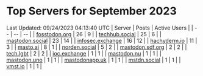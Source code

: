 # Top Servers for September 2023
Last Updated: 09/24/2023 04:13:40 UTC
| Server | Posts | Active Users |
| -- | -- | -- |
| [fosstodon.org](https://fosstodon.org/tags/PowerShell) | 26 | 9 |
| [techhub.social](https://techhub.social/tags/PowerShell) | 25 | 6 |
| [mastodon.social](https://mastodon.social/tags/PowerShell) | 23 | 14 |
| [infosec.exchange](https://infosec.exchange/tags/PowerShell) | 16 | 12 |
| [hachyderm.io](https://hachyderm.io/tags/PowerShell) | 11 | 3 |
| [masto.ai](https://masto.ai/tags/PowerShell) | 8 | 1 |
| [norden.social](https://norden.social/tags/PowerShell) | 5 | 2 |
| [mastodon.sdf.org](https://mastodon.sdf.org/tags/PowerShell) | 2 | 2 |
| [tech.lgbt](https://tech.lgbt/tags/PowerShell) | 2 | 2 |
| [ioc.exchange](https://ioc.exchange/tags/PowerShell) | 1 | 1 |
| [mastodon.nu](https://mastodon.nu/tags/PowerShell) | 1 | 1 |
| [mastodon.uno](https://mastodon.uno/tags/PowerShell) | 1 | 1 |
| [mastodonapp.uk](https://mastodonapp.uk/tags/PowerShell) | 1 | 1 |
| [mstdn.social](https://mstdn.social/tags/PowerShell) | 1 | 1 |
| [vmst.io](https://vmst.io/tags/PowerShell) | 1 | 1 |
